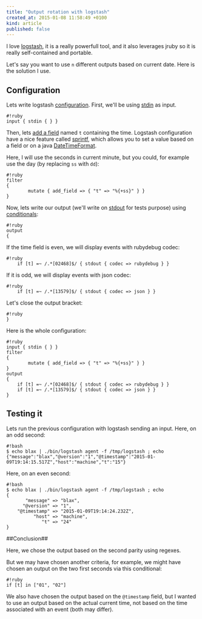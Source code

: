 ```yaml
---
title: "Output rotation with logstash"
created_at: 2015-01-08 11:58:49 +0100
kind: article
published: false
---
```

I love [logstash](http://logstash.net/), it is a really powerfull tool,
and it also leverages jruby so it is really self-contained and portable.

Let's say you want to use `n` different outputs based on current date.
Here is the solution I use.

<!-- more -->

## Configuration ##

Lets write logstash [configuration](http://logstash.net/docs/1.4.2/configuration).
First, we'll be using [stdin](http://logstash.net/docs/1.4.2/inputs/stdin)
as input.

    #!ruby
    input { stdin { } }

Then, lets [add a field](http://logstash.net/docs/1.4.2/filters/mutate#add_field) named `t` containing the time.
Logstash configuration have a nice feature called
[sprintf](http://logstash.net/docs/1.4.2/configuration#sprintf),
which allows you to set a value based on a field or on a java
[DateTimeFormat](http://joda-time.sourceforge.net/apidocs/org/joda/time/format/DateTimeFormat.html).

Here, I will use the seconds in current minute, but you could, for example
use the day (by replacing `ss` with `dd`):

    #!ruby
    filter
    {
            mutate { add_field => { "t" => "%{+ss}" } }
    }

Now, lets write our output (we'll write on [stdout](http://logstash.net/docs/1.4.2/outputs/stdout) for tests purpose) using
[conditionals](http://logstash.net/docs/1.4.2/configuration#conditionals):

    #!ruby
    output
    {

If the time field is even, we will display events with rubydebug codec:

    #!ruby
        if [t] =~ /.*[02468]$/ { stdout { codec => rubydebug } }

If it is odd, we will display events with json codec:

    #!ruby
        if [t] =~ /.*[13579]$/ { stdout { codec => json } }

Let's close the output bracket:

    #!ruby
    }

Here is the whole configuration:

    #!ruby
    input { stdin { } }
    filter
    {
            mutate { add_field => { "t" => "%{+ss}" } }
    }
    output
    {
        if [t] =~ /.*[02468]$/ { stdout { codec => rubydebug } }
        if [t] =~ /.*[13579]$/ { stdout { codec => json } }
    }

## Testing it ##

Lets run the previous configuration with logstash sending an input.
Here, on an odd second:

    #!bash
    $ echo blax | ./bin/logstash agent -f /tmp/logstash ; echo
    {"message":"blax","@version":"1","@timestamp":"2015-01-09T19:14:15.517Z","host":"machine","t":"15"}

Here, on an even second:

    #!bash
    $ echo blax | ./bin/logstash agent -f /tmp/logstash ; echo
    {
           "message" => "blax",
          "@version" => "1",
        "@timestamp" => "2015-01-09T19:14:24.232Z",
              "host" => "machine",
                 "t" => "24"
    }


##Conclusion##

Here, we chose the output based on the second parity using regexes.

But we may have chosen another criteria, for example,
we might have chosen an output on the two first seconds via this conditional:

    #!ruby
    if [t] in ["01", "02"]

We also have chosen the output based on the `@timestamp` field, but I wanted to use
an output based on the actual current time, not based on the time associated with an event
(both may differ).
